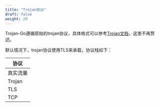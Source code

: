 ```yaml
---
title: "Trojan协议"
draft: false
weight: 20
---
```


Trojan-Go遵循原始的trojan协议，具体格式可以参考[Trojan文档](https://trojan-gfw.github.io/trojan/protocol)，这里不再赘述。

默认情况下，trojan协议使用TLS来承载，协议栈如下：

| 协议     |
| -------- |
| 真实流量 |
| Trojan   |
| TLS      |
| TCP      |
